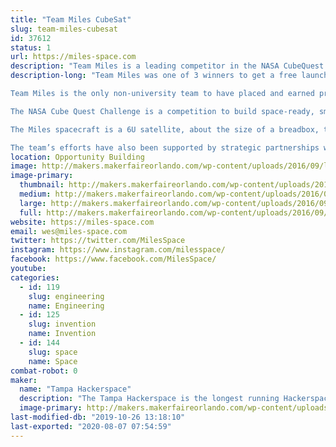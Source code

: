 ```yaml
---
title: "Team Miles CubeSat"
slug: team-miles-cubesat
id: 37612
status: 1
url: https://miles-space.com
description: "Team Miles is a leading competitor in the NASA CubeQuest Challenge. The challenge offers $5.5 million in prizes for teams and will provide launch services on the 2020 NASA SLS-EM1 mission for the top three teams. They are building a 6U CubeSat intended to communicate in Deep Space and traveling to the vicinity of Mars."
description-long: "Team Miles was one of 3 winners to get a free launch for their satellite in the NASA CubeQuest Challenge. The challenge, which is a space derby, offers $5.5 million in prizes for teams and will provide launch services on the 2020 NASA SLS-EM1 mission.

Team Miles is the only non-university team to have placed and earned prizes in all four rounds of competition, leading up to them being selected as one of the free launch slots. As a team of citizen scientists and engineers, they came together initially through Tampa Hackerspace, a community, non-profit workshop in Tampa, FL. The team expanded with experts in radiation, communications, software development, and project management.

The NASA Cube Quest Challenge is a competition to build space-ready, small satellites capable of advanced communication and propulsion near and beyond the moon. Teams strive for high-speed data communications, navigation, and survival in lunar orbit or deep space, competing for an unprecedented $5.5 million prize purse in NASA’s first ever in-space challenge. Cube Quest is part of NASA’s Centennial Challenges Program which accelerates technology by engaging non-traditional sources in competition.

The Miles spacecraft is a 6U satellite, about the size of a breadbox, that will be capable of navigating to the Moon, establishing Lunar orbit, conducting its mission, and then navigating to a final orbit near Mars. The entire mission will be flown autonomously by a sophisticated onboard computer system and powered by evolutionary plasma thrusters.

The team’s efforts have also been supported by strategic partnerships with Fluid and Reason (http://fluidandreason.com/), Yosemite Space (http://yosemitespace.com/), The DRI (http://thedri.com/), Piedmont Precision Aeroculture (http://ppaeroculture.com/), Brainloop (http://www.brainloop.com/), Basecamp (https://basecamp.com/), Thermal Management Technologies (http://tmtsdl.com/), and Sabalcore (http://www.sabalcore.com/)"
location: Opportunity Building
image: http://makers.makerfaireorlando.com/wp-content/uploads/2016/09/logo-orange-1024x682.png
image-primary:
  thumbnail: http://makers.makerfaireorlando.com/wp-content/uploads/2016/09/logo-orange-150x150.png
  medium: http://makers.makerfaireorlando.com/wp-content/uploads/2016/09/logo-orange-300x200.png
  large: http://makers.makerfaireorlando.com/wp-content/uploads/2016/09/logo-orange-1024x682.png
  full: http://makers.makerfaireorlando.com/wp-content/uploads/2016/09/logo-orange.png
website: https://miles-space.com
email: wes@miles-space.com
twitter: https://twitter.com/MilesSpace
instagram: https://www.instagram.com/milesspace/
facebook: https://www.facebook.com/MilesSpace/
youtube: 
categories:
  - id: 119
    slug: engineering
    name: Engineering
  - id: 125
    slug: invention
    name: Invention
  - id: 144
    slug: space
    name: Space
combat-robot: 0
maker:
  name: "Tampa Hackerspace"
  description: "The Tampa Hackerspace is the longest running Hackerspace/Makerspace in the Greater Tampa Bay Area. We have a vast array of tools including but not limited to: 3D Printers, Laser Cutters, 4x8 Shopbot, and our lastest tools include Full CNC Controlled Milling machine ( Tormach Personnel 700 ) so please come check out our booth and talk to our members!"
  image-primary: http://makers.makerfaireorlando.com/wp-content/uploads/2015/08/Tampa-Hackerspace-2048-Transparent-border.png
last-modified-db: "2019-10-26 13:18:10"
last-exported: "2020-08-07 07:54:59"
---
```

